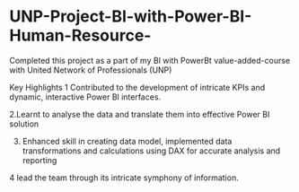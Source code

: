 # UNP-Project-BI-with-Power-BI-Human-Resource-
Completed this project as a part of my Bl with PowerBt value-added-course with United Network of Professionals (UNP)

Key Highlights 1 Contributed to the development of intricate KPIs and dynamic, interactive Power Bl interfaces.

2.Learnt to analyse the data and translate them into effective Power BI solution

3. Enhanced skill in creating data model, implemented data transformations and calculations using DAX for accurate analysis and reporting

4 lead the team through its intricate symphony of information.
